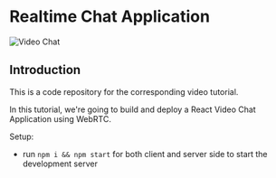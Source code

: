 # Realtime Chat Application

![Video Chat](https://i.ibb.co/7WZRLD1/122.jpg)

## Introduction

This is a code repository for the corresponding video tutorial.

In this tutorial, we're going to build and deploy a React Video Chat Application using WebRTC.

Setup:

- run `npm i && npm start` for both client and server side to start the development server
